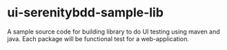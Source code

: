 # ui-serenitybdd-sample-lib
A sample source code for building library to do UI testing using maven and java.
Each package will be functional test for a web-application.

